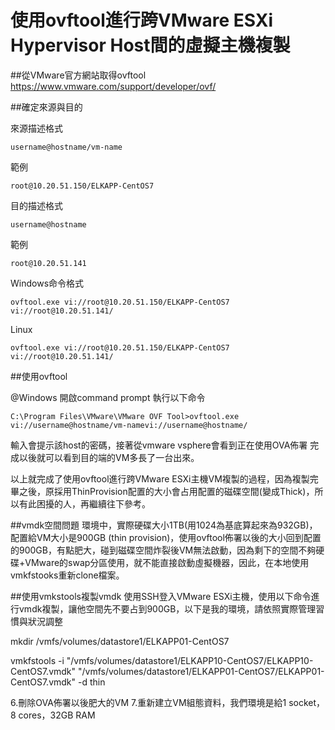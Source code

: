 # 使用ovftool進行跨VMware ESXi Hypervisor Host間的虛擬主機複製

##從VMware官方網站取得ovftool
https://www.vmware.com/support/developer/ovf/

##確定來源與目的

來源描述格式

    username@hostname/vm-name

範例

    root@10.20.51.150/ELKAPP-CentOS7

目的描述格式

    username@hostname

範例

    root@10.20.51.141

Windows命令格式

    ovftool.exe vi://root@10.20.51.150/ELKAPP-CentOS7 vi://root@10.20.51.141/

Linux

    ovftool.exe vi://root@10.20.51.150/ELKAPP-CentOS7 vi://root@10.20.51.141/

##使用ovftool

@Windows 開啟command prompt 執行以下命令

    C:\Program Files\VMware\VMware OVF Tool>ovftool.exe vi://username@hostname/vm-namevi://username@hostname/

輸入會提示該host的密碼，接著從vmware vsphere會看到正在使用OVA佈署
完成以後就可以看到目的端的VM多長了一台出來。

以上就完成了使用ovftool進行跨VMware ESXi主機VM複製的過程，因為複製完畢之後，原採用ThinProvision配置的大小會占用配置的磁碟空間(變成Thick)，所以有此困擾的人，再繼續往下參考。

##vmdk空間問題
環境中，實際硬碟大小1TB(用1024為基底算起來為932GB)，配置給VM大小是900GB (thin provision)，使用ovftool佈署以後的大小回到配置的900GB，有點肥大，碰到磁碟空間炸裂後VM無法啟動，因為剩下的空間不夠硬碟+VMware的swap分區使用，就不能直接啟動虛擬機器，因此，在本地使用vmkfstooks重新clone檔案。

##使用vmkstools複製vmdk
使用SSH登入VMware ESXi主機，使用以下命令進行vmdk複製，讓他空間先不要占到900GB，以下是我的環境，請依照實際管理習慣與狀況調整

mkdir /vmfs/volumes/datastore1/ELKAPP01-CentOS7

vmkfstools -i "/vmfs/volumes/datastore1/ELKAPP10-CentOS7/ELKAPP10-CentOS7.vmdk" "/vmfs/volumes/datastore1/ELKAPP01-CentOS7/ELKAPP01-CentOS7.vmdk" -d thin

6.刪除OVA佈署以後肥大的VM
7.重新建立VM組態資料，我們環境是給1 socket，8 cores，32GB RAM